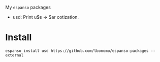 My `espanso` packages
 - usd: Print u$s -> $ar cotization.

 # Install
 `espanso install usd https://github.com/lbonomo/espanso-packages --external`

